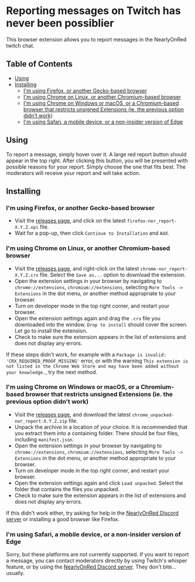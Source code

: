 # Reporting messages on Twitch has never been possiblier

This browser extension allows you to report messages in the NearlyOnRed twitch chat.

## Table of Contents
  * [Using](#using)
  * [Installing](#installing)
    + [I'm using Firefox, or another Gecko-based browser](#i-m-using-firefox--or-another-gecko-based-browser)
    + [I'm using Chrome on Linux, or another Chromium-based browser](#i-m-using-chrome-on-linux--or-another-chromium-based-browser)
    + [I'm using Chrome on Windows or macOS, or a Chromium-based browser that restricts unsigned Extensions (ie. the previous option didn't work)](#i-m-using-chrome-on-windows-or-macos--or-a-chromium-based-browser-that-restricts-unsigned-extensions--ie-the-previous-option-didn-t-work-)
    + [I'm using Safari, a mobile device, or a non-insider version of Edge](#i-m-using-safari--a-mobile-device--or-a-non-insider-version-of-edge)

## Using

To report a message, simply hover over it. A large red report button should appear in the top right.
After clicking this button, you will be presented with possible reasons for your report.
Simply choose the one that fits best. The moderators will receive your report and will take action.

## Installing

### I'm using Firefox, or another Gecko-based browser
- Visit the [releases page](https://github.com/Nearly-On-Red/the-nor-report/releases), and click on the latest `firefox-nor_report-X.Y.Z.xpi` file.
- Wait for a pop-up, then click `Continue to Installation` and `Add`.

### I'm using Chrome on Linux, or another Chromium-based browser
- Visit the [releases page](https://github.com/Nearly-On-Red/the-nor-report/releases), and right-click on the latest `chrome-nor_report-X.Y.Z.crx` file. Select the `Save as...` option to download the extension.
- Open the extension settings in your browser by navigating to `chrome://extensions`, `chromium://extensions`, selecting `More Tools -> Extensions` in the dot menu, or another method appropriate to your browser.
- Turn on developer mode in the top right corner, and restart your browser.
- Open the extension settings again and drag the `.crx` file you downloaded into the window. `Drop to install` should cover the screen. Let go to install the extension.
- Check to make sure the extension appears in the list of extensions and does not display any errors.

If these steps didn't work, for example with a `Package is invalid: 'CRX_REQUIRED_PROOF_MISSING'` error, or with the warning `This extension is not listed in the Chrome Web Store and may have been added without your knowledge.`, try the next method.

### I'm using Chrome on Windows or macOS, or a Chromium-based browser that restricts unsigned Extensions (ie. the previous option didn't work)
- Visit the [releases page](https://github.com/Nearly-On-Red/the-nor-report/releases), and download the latest `chrome_unpacked-nor_report-X.Y.Z.zip` file.
- Unpack the archive in a location of your choice. It is recommended that you extract them into a containing folder. There should be four files, including `manifest.json`.
- Open the extension settings in your browser by navigating to `chrome://extensions`, `chromium://extensions`, selecting `More Tools -> Extensions` in the dot menu, or another method appropriate to your browser.
- Turn on developer mode in the top right corner, and restart your browser.
- Open the extension settings again and click `Load unpacked`. Select the folder that contains the files you unpacked.
- Check to make sure the extension appears in the list of extensions and does not display any errors.

If this didn't work either, try asking for help in the [NearlyOnRed Discord server](https://www.nearlyonred.com/discord/) or installing a good browser like Firefox.

### I'm using Safari, a mobile device, or a non-insider version of Edge
Sorry, but these platforms are not currently supported. If you want to report a message, you can contact moderators directly by using Twitch's whisper feature, or by using the [NearlyOnRed Discord server](https://www.nearlyonred.com/discord/). They don't bite... usually.
